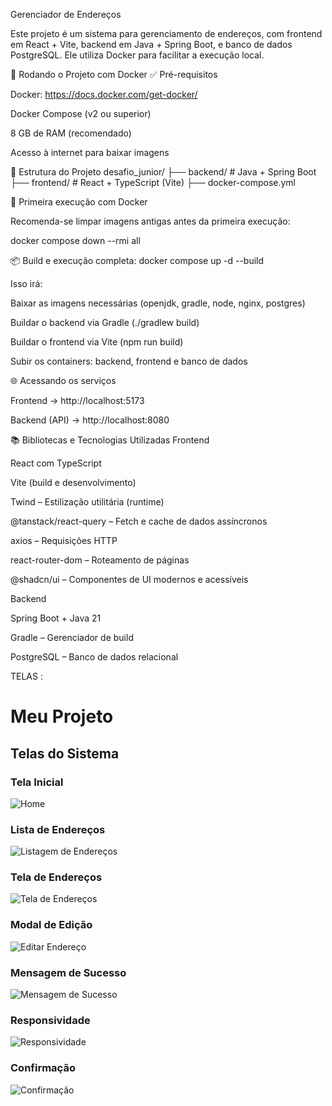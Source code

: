 
Gerenciador de Endereços

Este projeto é um sistema para gerenciamento de endereços, com frontend em React + Vite, backend em Java + Spring Boot, e banco de dados PostgreSQL. Ele utiliza Docker para facilitar a execução local.

🚀 Rodando o Projeto com Docker
✅ Pré-requisitos

Docker: https://docs.docker.com/get-docker/

Docker Compose (v2 ou superior)

8 GB de RAM (recomendado)

Acesso à internet para baixar imagens

📁 Estrutura do Projeto
desafio_junior/
├── backend/       # Java + Spring Boot
├── frontend/      # React + TypeScript (Vite)
├── docker-compose.yml

🔧 Primeira execução com Docker

Recomenda-se limpar imagens antigas antes da primeira execução:

docker compose down --rmi all

📦 Build e execução completa:
docker compose up -d --build


Isso irá:

Baixar as imagens necessárias (openjdk, gradle, node, nginx, postgres)

Buildar o backend via Gradle (./gradlew build)

Buildar o frontend via Vite (npm run build)

Subir os containers: backend, frontend e banco de dados

🌐 Acessando os serviços

Frontend → http://localhost:5173

Backend (API) → http://localhost:8080

📚 Bibliotecas e Tecnologias Utilizadas
Frontend

React com TypeScript

Vite (build e desenvolvimento)

Twind – Estilização utilitária (runtime)

@tanstack/react-query – Fetch e cache de dados assíncronos

axios – Requisições HTTP

react-router-dom – Roteamento de páginas

@shadcn/ui – Componentes de UI modernos e acessíveis

Backend

Spring Boot + Java 21

Gradle – Gerenciador de build

PostgreSQL – Banco de dados relacional

TELAS  : 
# Meu Projeto

## Telas do Sistema

### Tela Inicial
![Home](home.png)

### Lista de Endereços
![Listagem de Endereços](listagem-endereco.png)

### Tela de Endereços
![Tela de Endereços](tela-enderecos.png)

### Modal de Edição
![Editar Endereço](modal-editar.png)

### Mensagem de Sucesso
![Mensagem de Sucesso](mensagem-de-sucesso.png)

### Responsividade
![Responsividade](screenshots/fotos/resposividade.png)

### Confirmação
![Confirmação](screenshots/fotos/confirmacao.png)



